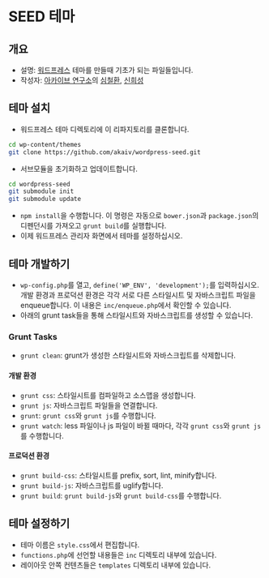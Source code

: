 # SEED 테마
## 개요
* 설명: [워드프레스](https://wordpress.org) 테마를 만들때 기초가 되는 파일들입니다.
* 작성자: [아카이브 연구소](http://akaivlabs.com)의 [심철환](http://simcheolhwan.com), [신희성](http://lumiere0b.net/)

## 테마 설치
* 워드프레스 테마 디렉토리에 이 리파지토리를 클론합니다.
```bash
cd wp-content/themes
git clone https://github.com/akaiv/wordpress-seed.git
```
* 서브모듈을 초기화하고 업데이트합니다.
```bash
cd wordpress-seed
git submodule init
git submodule update
```
* `npm install`을 수행합니다. 이 명령은 자동으로 `bower.json`과 `package.json`의 디펜던시를 가져오고 `grunt build`를 실행합니다.
* 이제 워드프레스 관리자 화면에서 테마를 설정하십시오.

## 테마 개발하기
* `wp-config.php`를 열고, `define('WP_ENV', 'development');`를 입력하십시오. 개발 환경과 프로덕션 환경은 각각 서로 다른 스타일시트 및 자바스크립트 파일을 enqueue합니다. 이 내용은 `inc/enqueue.php`에서 확인할 수 있습니다.
* 아래의 grunt task들을 통해 스타일시트와 자바스크립트를 생성할 수 있습니다.

### Grunt Tasks
* `grunt clean`: grunt가 생성한 스타일시트와 자바스크립트를 삭제합니다.

#### 개발 환경
* `grunt css`: 스타일시트를 컴파일하고 소스맵을 생성합니다.
* `grunt js`: 자바스크립트 파일들을 연결합니다.
* `grunt`: `grunt css`와 `grunt js`를 수행합니다.
* `grunt watch`: less 파일이나 js 파일이 바뀔 때마다, 각각 `grunt css`와 `grunt js`를 수행합니다.

#### 프로덕션 환경
* `grunt build-css`: 스타일시트를 prefix, sort, lint, minify합니다.
* `grunt build-js`: 자바스크립트를 uglify합니다.
* `grunt build`: `grunt build-js`와 `grunt build-css`를 수행합니다.

## 테마 설정하기
* 테마 이름은 `style.css`에서 편집합니다.
* `functions.php`에 선언할 내용들은 `inc` 디렉토리 내부에 있습니다.
* 레이아웃 안쪽 컨텐츠들은 `templates` 디렉토리 내부에 있습니다.
